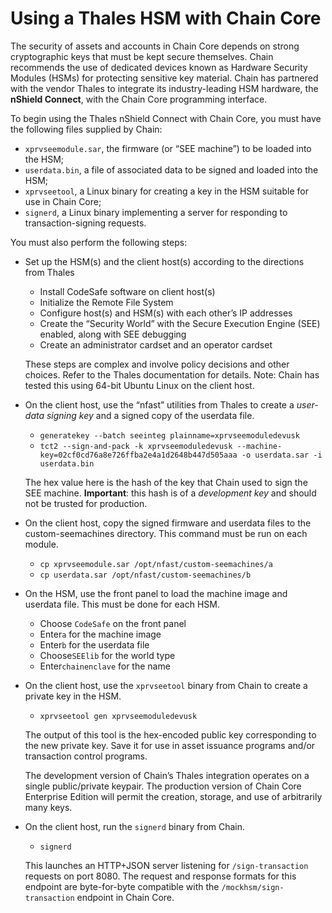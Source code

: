 # Using a Thales HSM with Chain Core

The security of assets and accounts in Chain Core depends on strong
cryptographic keys that must be kept secure themselves. Chain
recommends the use of dedicated devices known as Hardware Security
Modules (HSMs) for protecting sensitive key material. Chain has
partnered with the vendor Thales to integrate its industry-leading HSM
hardware, the **nShield Connect**, with the Chain Core programming
interface.

To begin using the Thales nShield Connect with Chain Core, you must
have the following files supplied by Chain:

- `xprvseemodule.sar`, the firmware (or “SEE machine”) to be loaded
  into the HSM;
- `userdata.bin`, a file of associated data to be signed and loaded
  into the HSM;
- `xprvseetool`, a Linux binary for creating a key in the HSM suitable
  for use in Chain Core;
- `signerd`, a Linux binary implementing a server for responding to
  transaction-signing requests.
  
You must also perform the following steps:

-  Set up the HSM(s) and the client host(s) according to the
   directions from Thales
   - Install CodeSafe software on client host(s)
   - Initialize the Remote File System
   - Configure host(s) and HSM(s) with each other’s IP addresses
   - Create the “Security World” with the Secure Execution Engine
     (SEE) enabled, along with SEE debugging
   - Create an administrator cardset and an operator cardset

   These steps are complex and involve policy decisions and other
   choices.  Refer to the Thales documentation for details.  Note:
   Chain has tested this using 64-bit Ubuntu Linux on the client host.

-  On the client host, use the “nfast” utilities from Thales to create
   a _user-data signing key_ and a signed copy of the userdata file.
   - `generatekey --batch seeinteg plainname=xprvseemoduledevusk`
   - `tct2 --sign-and-pack -k xprvseemoduledevusk --machine-key=02cf0cd76a8e726ffba2e4a1d2648b447d505aaa -o userdata.sar -i userdata.bin`
   
   The hex value here is the hash of the key that Chain used to sign
   the SEE machine. **Important**: this hash is of a _development key_ and
   should not be trusted for production.
   
-  On the client host, copy the signed firmware and userdata files to the custom-seemachines directory. 
   This command must be run on each module.
   - `cp xprvseemodule.sar /opt/nfast/custom-seemachines/a`
   - `cp userdata.sar /opt/nfast/custom-seemachines/b`

-  On the HSM, use the front panel to load the machine image and userdata file. 
   This must be done for each HSM.
   - Choose `CodeSafe` on the front panel 
   - Enter`a` for the machine image 
   - Enter`b` for the userdata file
   - Choose`SEElib` for the world type
   - Enter`chainenclave` for the name

-  On the client host, use the `xprvseetool` binary from Chain to
   create a private key in the HSM.
   - `xprvseetool gen xprvseemoduledevusk`

   The output of this tool is the hex-encoded public key corresponding
   to the new private key. Save it for use in asset issuance programs
   and/or transaction control programs.

   The development version of Chain’s Thales integration operates on a
   single public/private keypair. The production version of Chain Core
   Enterprise Edition will permit the creation, storage, and use of
   arbitrarily many keys.

-  On the client host, run the `signerd` binary from Chain.
   - `signerd`
   
   This launches an HTTP+JSON server listening for `/sign-transaction`
   requests on port 8080. The request and response formats for this
   endpoint are byte-for-byte compatible with the
   `/mockhsm/sign-transaction` endpoint in Chain Core.
